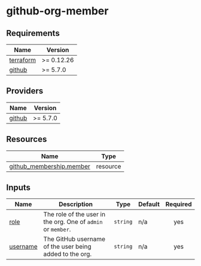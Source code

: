 # github-org-member

## Requirements

| Name                                                                      | Version    |
|---------------------------------------------------------------------------|------------|
| <a name="requirement_terraform"></a> [terraform](#requirement\_terraform) | >= 0.12.26 |
| <a name="requirement_github"></a> [github](#requirement\_github)          | >= 5.7.0   |

## Providers

| Name                                                       | Version  |
|------------------------------------------------------------|----------|
| <a name="provider_github"></a> [github](#provider\_github) | >= 5.7.0 |

## Resources

| Name                                                                                                                     | Type     |
|--------------------------------------------------------------------------------------------------------------------------|----------|
| [github_membership.member](https://registry.terraform.io/providers/integrations/github/latest/docs/resources/membership) | resource |

## Inputs

| Name                                                       | Description                                                  | Type     | Default | Required |
|------------------------------------------------------------|--------------------------------------------------------------|----------|---------|:--------:|
| <a name="input_role"></a> [role](#input\_role)             | The role of the user in the org. One of `admin` or `member`. | `string` | n/a     |   yes    |
| <a name="input_username"></a> [username](#input\_username) | The GitHub username of the user being added to the org.      | `string` | n/a     |   yes    |
